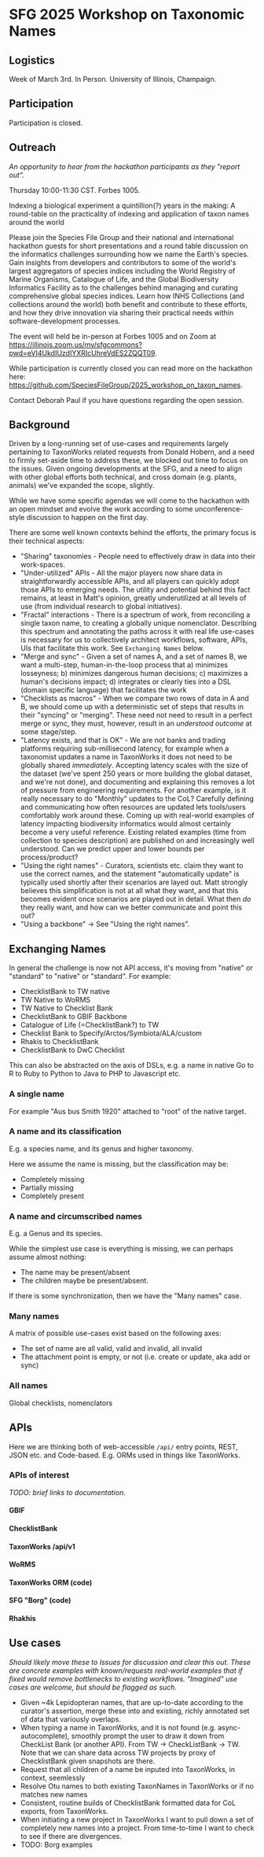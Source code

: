 # SFG 2025 Workshop on Taxonomic Names

## Logistics

Week of March 3rd. In Person. University of Illinois, Champaign.

## Participation

Participation is closed.

## Outreach

_An opportunity to hear from the hackathon participants as they "report out"._

Thursday 10:00-11:30 CST.  Forbes 1005.

Indexing a biological experiment a quintillion(?) years in the making: A round-table on the practicality of indexing and application of taxon names around the world 

Please join the Species File Group and their national and international hackathon guests for short presentations and a round table discussion on the informatics challenges surrounding how we name the Earth's species. Gain insights from developers and contributors to some of the world's largest aggregators of species indices including the World Registry of Marine Organisms, Catalogue of Life, and the Global Biodiversity Informatics Facility as to the challenges behind managing and curating comprehensive global species indices. Learn how INHS Collections (and collections around the world) both benefit and contribute to these efforts, and how they drive innovation via sharing their practical needs within software-development processes.

The event will held be in-person at Forbes 1005 and on Zoom at https://illinois.zoom.us/my/sfgcommons?pwd=eVI4UkdIUzdIYXRIcUhreVdES2ZQQT09. 

While participation is currently closed you can read more on the hackathon here: https://github.com/SpeciesFileGroup/2025_workshop_on_taxon_names.

Contact Deborah Paul if you have questions regarding the open session.

## Background

Driven by a long-running set of use-cases and requirements largely pertaining to TaxonWorks related requests from Donald Hobern, and a need to firmly set-aside time to address these, we blocked out time to focus on the issues. Given ongoing developments at the SFG, and a need to align with other global efforts both technical, and cross domain (e.g. plants, animals) we've expanded the scope, slightly.

While we have some specific agendas we will come to the hackathon with an open mindset and evolve the work according to some unconference-style discussion to happen on the first day.

There are some well known contexts behind the efforts, the primary focus is their technical aspects:

* "Sharing" taxonomies - People need to effectively draw in data into their work-spaces. 
* "Under-utilized" APIs - All the major players now share data in straightforwardly accessible APIs, and all players can quickly adopt those APIs to emerging needs. The utility and potential behind this fact remains, at least in Matt's opinion, greatly underutilized at all levels of use (from individual research to global initiatives).
* "Fractal" interactions - There is a spectrum of work, from reconciling a single taxon name, to creating a globally unique nomenclator. Describing this spectrum and annotating the paths across it with real life use-cases is necessary for us to collectively architect workflows, software, APIs, UIs that facilitate this work. See `Exchanging Names` below.
* "Merge and sync" - Given a set of names A, and a set of names B, we want a multi-step, human-in-the-loop process that a) minimizes losseyness; b) minimizes dangerous human decisions; c) maximizes a human's decisions impact; d) integrates or clearly ties into a DSL (domain specific language) that facilitates the work
* "Checklists as macros" - When we compare two rows of data in A and B, we should come up with a deterministic set of steps that results in their "syncing" or "merging".  These need not need to result in a perfect merge or sync, they must, however, result in an *understood outcome* at some stage/step.
* "Latency exists, and that is OK" - We are not banks and trading platforms requiring sub-millisecond latency, for example when a taxonomist updates a name in TaxonWorks it does not need to be globally shared *immediately*. Accepting latency scales with the size of the dataset (we've spent 250 years or more building the global dataset, and we're not done), and documenting and explaining this removes a lot of pressure from engineering requirements. For another example, is it really necessary to do "Monthly" updates to the CoL? Carefully defining and communicating how often resources are updated lets tools/users comfortably work around these. Coming up with real-world examples of latency impacting biodiversity informatics would almost certainly become a very useful reference. Existing related examples (time from collection to species description) are published on and increasingly well understood. Can we predict upper and lower bounds per process/product?
* "Using the right names" - Curators, scientists etc. claim they want to use the correct names, and the statement "automatically update" is typically used shortly after their scenarios are layed out. Matt strongly believes this simplification is not at all what they want, and that this becomes evident once scenarios are played out in detail. What then _do_ they really want, and how can we better communicate and point this out?
* "Using a backbone" -> See "Using the right names".

## Exchanging Names

In general the challenge is now not API access, it's moving from "native" or "standard" to "native" or "standard".  For example:

* ChecklistBank to TW native
* TW Native to WoRMS
* TW Native to Checklist Bank
* ChecklistBank to GBIF Backbone
* Catalogue of Life (=ChecklistBank?) to TW
* Checklist Bank to Specify/Arctos/Symbiota/ALA/custom 
* Rhakis to ChecklistBank
* ChecklistBank to DwC Checklist

This can also be abstracted on the axis of DSLs, e.g. a name in native Go to R to Ruby to Python to Java to PHP to Javascript etc.

### A single name

For example "Aus bus Smith 1920" attached to "root" of the native target.

### A name and its classification

E.g. a species name, and its genus and higher taxonomy.

Here we assume the name is missing, but the classification may be:
* Completely missing
* Partially missing
* Completely present

### A name and circumscribed names 

E.g. a Genus and its species.

While the simplest use case is everything is missing, we can perhaps assume almost nothing:
* The name may be present/absent
* The children maybe be present/absent.

If there is some synchronization, then we have the "Many names" case.

### Many names
A matrix of possible use-cases exist based on the following axes:

* The set of name are all valid, valid and invalid, all invalid
* The attachment point is empty, or not (i.e. create or update, aka add or sync)

### All names
Global checklists, nomenclators

## APIs

Here we are thinking both of web-accessible `/api/` entry points, REST, JSON etc. and Code-based.  E.g. ORMs used in things like TaxonWorks.

### APIs of interest

_TODO: brief links to documentation._

#### GBIF 
#### ChecklistBank 
#### TaxonWorks /api/v1
#### WoRMS
#### TaxonWorks ORM (code)
#### SFG "Borg" (code)
#### Rhakhis

## Use cases

_Should likely move these to Issues for discussion and clear this out. These are concrete examples with known/requests real-world examples that if fixed would remove bottlenecks to *existing* workflows. "Imagined" use cases are welcome, but should be flagged as such._

* Given ~4k Lepidopteran names, that are up-to-date according to the curator's assertion, merge these into and existing, richly annotated set of data that variously overlaps.
* When typing a name in TaxonWorks, and it is not found (e.g. async-autocomplete), smoothly prompt the user to draw it down from CheckList Bank (or another API). From TW -> CheckListBank -> TW.  Note that we can share data across TW projects by proxy of ChecklistBank given snapshots are there.
* Request that all children of a name be inputed into TaxonWorks, in context, seemlessly
* Resolve Otu names to both existing TaxonNames in TaxonWorks or if no matches new names
* Consistent, routine builds of ChecklistBank formatted data for CoL exports, from TaxonWorks.
* When initiating a new project in TaxonWorks I want to pull down a set of completely new names into a project.  From time-to-time I want to check to see if there are divergences.
* TODO: Borg examples

